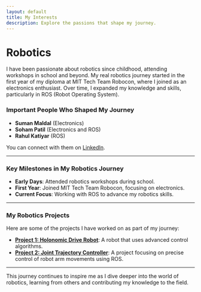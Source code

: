 ```yaml
---
layout: default
title: My Interests
description: Explore the passions that shape my journey.
---
```


# Robotics  

I have been passionate about robotics since childhood, attending workshops in school and beyond. My real robotics journey started in the first year of my diploma at MIT Tech Team Robocon, where I joined as an electronics enthusiast. Over time, I expanded my knowledge and skills, particularly in ROS (Robot Operating System).

### Important People Who Shaped My Journey

- **Suman Maldal** (Electronics)  
- **Soham Patil** (Electronics and ROS)  
- **Rahul Katiyar** (ROS)  

You can connect with them on [LinkedIn](https://www.linkedin.com).

---

### Key Milestones in My Robotics Journey

- **Early Days**: Attended robotics workshops during school.  
- **First Year**: Joined MIT Tech Team Robocon, focusing on electronics.  
- **Current Focus**: Working with ROS to advance my robotics skills.

---

### My Robotics Projects

Here are some of the projects I have worked on as part of my journey:

- **[Project 1: Holonomic Drive Robot](#)**: A robot that uses advanced control algorithms.  
- **[Project 2: Joint Trajectory Controller](#)**: A project focusing on precise control of robot arm movements using ROS.

---

This journey continues to inspire me as I dive deeper into the world of robotics, learning from others and contributing my knowledge to the field.
